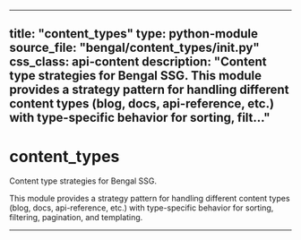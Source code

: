 
---
title: "content_types"
type: python-module
source_file: "bengal/content_types/__init__.py"
css_class: api-content
description: "Content type strategies for Bengal SSG.  This module provides a strategy pattern for handling different content types (blog, docs, api-reference, etc.) with type-specific behavior for sorting, filt..."
---

# content_types

Content type strategies for Bengal SSG.

This module provides a strategy pattern for handling different content types
(blog, docs, api-reference, etc.) with type-specific behavior for sorting,
filtering, pagination, and templating.

---
